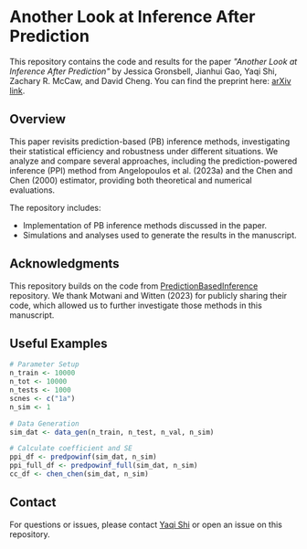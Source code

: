 # Another Look at Inference After Prediction

This repository contains the code and results for the paper *"Another Look at Inference After Prediction"* by Jessica Gronsbell,  Jianhui Gao, Yaqi Shi, Zachary R. McCaw, and David Cheng. You can find the preprint here: [arXiv link](https://arxiv.org/abs/2411.19908).

## Overview

This paper revisits prediction-based (PB) inference methods, investigating their statistical efficiency and robustness under different situations. We analyze and compare several approaches, including the prediction-powered inference (PPI) method from Angelopoulos et al. (2023a) and the Chen and Chen (2000) estimator, providing both theoretical and numerical evaluations.

The repository includes:
- Implementation of PB inference methods discussed in the paper.
- Simulations and analyses used to generate the results in the manuscript.

## Acknowledgments

This repository builds on the code from [PredictionBasedInference](https://github.com/keshav-motwani/PredictionBasedInference) repository. We thank Motwani and Witten (2023) for publicly sharing their code, which allowed us to further investigate those methods in this manuscript. 

## Useful Examples

```r
# Parameter Setup
n_train <- 10000
n_tot <- 10000
n_tests <- 1000
scnes <- c("1a")
n_sim <- 1

# Data Generation
sim_dat <- data_gen(n_train, n_test, n_val, n_sim)

# Calculate coefficient and SE
ppi_df <- predpowinf(sim_dat, n_sim)
ppi_full_df <- predpowinf_full(sim_dat, n_sim)
cc_df <- chen_chen(sim_dat, n_sim)
```

## Contact

For questions or issues, please contact [Yaqi Shi](mailto:yaqi.shi@mail.utoronto.com) or open an issue on this repository.

